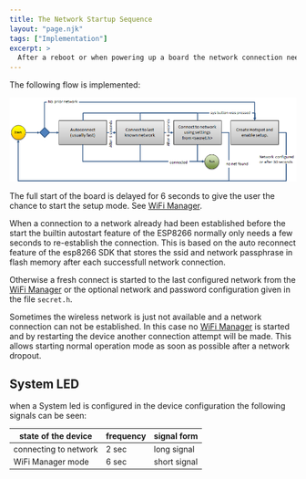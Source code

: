 ```yaml
---
title: The Network Startup Sequence
layout: "page.njk"
tags: ["Implementation"]
excerpt: >
  After a reboot or when powering up a board the network connection needs to be established or configured. Therefore the startup sequence is focusing on  re-establishing a prior network configuration and also give the user the chance to enter the setup mode.
---
```


The following flow is implemented:

![startupnetflow.png](/dev/startupnetflow.png)

The full start of the board is delayed for 6 seconds to give the user the chance to start the setup mode. See [WiFi Manager](/dev/wifimanager.md).

When a connection to a network already had been established before the start the builtin autostart feature of the ESP8266 normally only needs a few seconds to re-establish the connection. This is based on the auto reconnect feature of the esp8266 SDK that stores the ssid and network passphrase in flash memory after each successfull network connection.

Otherwise a fresh connect is started to the last configured network from the  [WiFi Manager](/dev/wifimanager.md) or the optional network and password configuration given in the file `secret.h`.

Sometimes the wireless network is just not available and a network connection can not be established. In this case no [WiFi Manager](/dev/wifimanager.md) is started and by restarting the device another connection attempt will be made. This allows starting normal operation mode as soon as possible after a network dropout.

## System LED

when a System led is configured in the device configuration the following signals can be seen:

| state of the device   | frequency | signal form  |
| --------------------- | --------- | ------------ |
| connecting to network | 2 sec     | long signal  |
| WiFi Manager mode     | 6 sec     | short signal |

